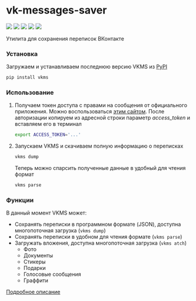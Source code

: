 # vk-messages-saver

![](https://img.shields.io/maintenance/yes/2022?style=flat-square) ![](https://img.shields.io/github/v/release/YariKartoshe4ka/Space-Way?style=flat-square) ![](https://img.shields.io/static/v1?label=API&message=5.131&color=a938e4&labelColor=000000&logo=vk&style=flat-square) ![](https://img.shields.io/codacy/grade/7d64b70fa82f4aac9e61ae88d6d9a2b2?style=flat-square) ![](https://img.shields.io/pypi/pyversions/platformdirs?style=flat-square)

Утилита для сохранения переписок ВКонтакте


### Установка

Загружаем и устанавливаем последнюю версию VKMS из [PyPI](https://pypi.org/project/Django/)

```bash
pip install vkms
```


### Использование

1. Получаем токен доступа с правами на сообщения от официального приложения. Можно воспользоваться [этим сайтом](https://vkhost.github.io/). После авторизации копируем из адресной строки параметр *access_token* и вставляем его в терминал

    ```bash
    export ACCESS_TOKEN='...'
    ```

2. Запускаем VKMS и скачиваем полную информацию о переписках

    ```bash
    vkms dump
    ```

    Теперь можно спарсить полученные данные в удобный для чтения формат

    ```bash
    vkms parse
    ```


### Функции

В данный момент VKMS может:

- Сохранять переписки в программном формате (JSON), доступна многопоточная загрузка (`vkms dump`)
- Сохранять переписки в удобном для чтения формате (`vkms parse`)
- Загружать вложения, доступна многопоточная загрузка (`vkms atch`)
    - Фото
    - Документы
    - Стикеры
    - Подарки
    - Голосовые сообщения
    - Граффити

[Подробное описание](docs/DOCS.md)
